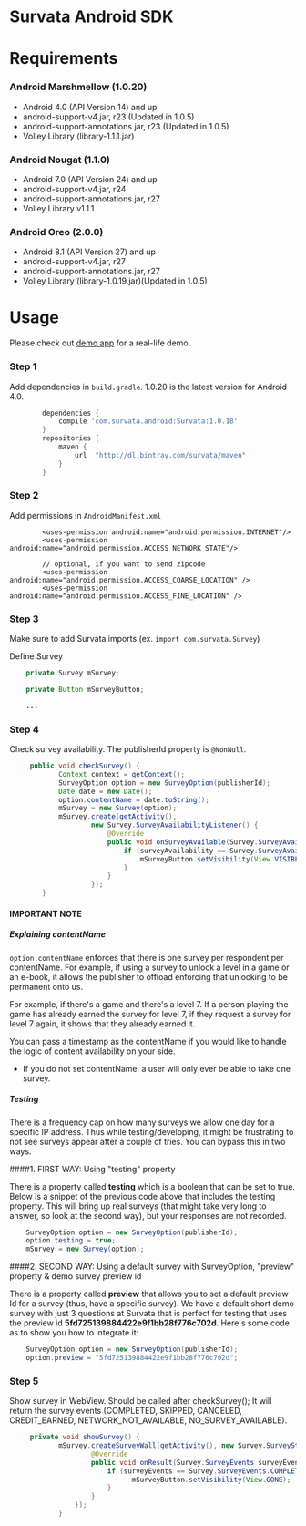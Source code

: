 Survata Android SDK
====================

# Requirements #

### Android Marshmellow (1.0.20)
- Android 4.0 (API Version 14) and up
- android-support-v4.jar, r23 (Updated in 1.0.5)
- android-support-annotations.jar, r23 (Updated in 1.0.5)
- Volley Library (library-1.1.1.jar)

### Android Nougat (1.1.0)
- Android 7.0 (API Version 24) and up
- android-support-v4.jar, r24
- android-support-annotations.jar, r27
- Volley Library v1.1.1

### Android Oreo (2.0.0)
- Android 8.1 (API Version 27) and up
- android-support-v4.jar, r27
- android-support-annotations.jar, r27
- Volley Library (library-1.0.19.jar)(Updated in 1.0.5)

# Usage #

Please check out [demo app](https://github.com/Survata/survata-android-demo-app) for a real-life demo.

### Step 1

Add dependencies in `build.gradle`. 1.0.20 is the latest version for Android 4.0.

```groovy
        dependencies {
            compile 'com.survata.android:Survata:1.0.18'
        }
        repositories {
            maven {
                url  "http://dl.bintray.com/survata/maven"
            }
        }
```
### Step 2

Add permissions in `AndroidManifest.xml`

```
        <uses-permission android:name="android.permission.INTERNET"/>
        <uses-permission android:name="android.permission.ACCESS_NETWORK_STATE"/>

        // optional, if you want to send zipcode
        <uses-permission android:name="android.permission.ACCESS_COARSE_LOCATION" />
        <uses-permission android:name="android.permission.ACCESS_FINE_LOCATION" />
```


### Step 3

Make sure to add Survata imports (ex. `import com.survata.Survey`)

Define Survey

```java
    private Survey mSurvey;

    private Button mSurveyButton;

    ...

```

### Step 4

Check survey availability. The publisherId property is `@NonNull`.

```java
     public void checkSurvey() {
            Context context = getContext();
            SurveyOption option = new SurveyOption(publisherId);
            Date date = new Date();
            option.contentName = date.toString();
            mSurvey = new Survey(option);
            mSurvey.create(getActivity(),
                    new Survey.SurveyAvailabilityListener() {
                        @Override
                        public void onSurveyAvailable(Survey.SurveyAvailability surveyAvailability) {
                            if (surveyAvailability == Survey.SurveyAvailability.AVAILABILITY) {
                                mSurveyButton.setVisibility(View.VISIBLE);
                            }
                        }
                    });
        }
 ```

#### IMPORTANT NOTE

##### Explaining contentName
`option.contentName` enforces that there is one survey per respondent per contentName. For example, if using a survey to unlock a level in a game or an e-book, it allows the publisher to offload enforcing that unlocking to be permanent onto us.

For example, if there's a game and there's a level 7. If a person playing the game has already earned the survey for level 7, if they request a survey for level 7 again, it shows that they already earned it.

You can pass a timestamp as the contentName if you would like to handle the logic of content availability on your side.
 * If you do not set contentName, a user will only ever be able to take one survey.

##### Testing
There is a frequency cap on how many surveys we allow one day for a specific IP address. Thus while testing/developing, it might be frustrating to not see surveys appear after a couple of tries. You can bypass this in two ways.

####1. FIRST WAY: Using "testing" property

There is a property called **testing** which is a boolean that can be set to true. Below is a snippet of the previous code above that includes the testing property. This will bring up real surveys (that might take very long to answer, so look at the second way), but your responses are not recorded.

```java
    SurveyOption option = new SurveyOption(publisherId);
    option.testing = true;
    mSurvey = new Survey(option);
```

####2. SECOND WAY: Using a default survey with SurveyOption, "preview" property & demo survey preview id

There is a property called **preview** that allows you to set a default preview Id for a survey (thus, have a specific survey). We have a default short demo survey with just 3 questions at Survata that is perfect for testing that uses the preview id **5fd725139884422e9f1bb28f776c702d**. Here's some code as to show you how to integrate it:

```java
    SurveyOption option = new SurveyOption(publisherId);
    option.preview = "5fd725139884422e9f1bb28f776c702d";
```

### Step 5  

Show survey in WebView. Should be called after checkSurvey();
It will return the survey events (COMPLETED, SKIPPED, CANCELED, CREDIT_EARNED, NETWORK_NOT_AVAILABLE, NO_SURVEY_AVAILABLE).

```java
     private void showSurvey() {                
            mSurvey.createSurveyWall(getActivity(), new Survey.SurveyStatusListener() {
                    @Override
                    public void onResult(Survey.SurveyEvents surveyEvents) {
                        if (surveyEvents == Survey.SurveyEvents.COMPLETED) {
                              mSurveyButton.setVisibility(View.GONE);
                        }
                    }
                });
            }
```
